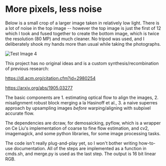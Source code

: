 # More pixels, less noise

Below is a small crop of a larger image taken in relatively low light. There is a lot of noise in the top image -- however the top image is just the first of 12 which I took and fused together to create the bottom image, which is twice the resolution (80 MP) and much cleaner. No tripod was used, and I deliberately shook my hands more than usual while taking the photographs.

![Test Image 4](https://github.com/ricsonc/more-pixels-less-noise/blob/master/comparison.jpg?raw=true)

This project has no original ideas and is a custom synthesis/recombination of previous research:

https://dl.acm.org/citation.cfm?id=2980254

https://arxiv.org/abs/1905.03277

The basic components are 1. estimating optical flow to align the images, 2. misalignment robust block merging a la Hasinoff et al., 3. a naive superres approach by upsampling images *before* warping/aligning with subpixel accurate flow.

The dependencies are dcraw, for demosaicking, pyflow, which is a wrapper on Ce Liu's implementation of coarse to fine flow estimation, and cv2, imagemagick, and some python libraries, for some image processing tasks.

The code isn't really plug-and-play yet, so I won't bother writing how-to-use documentation. All of the steps are implemented as a function in cmds.sh, and merge.py is used as the last step. The output is 16 bit linear RGB.
